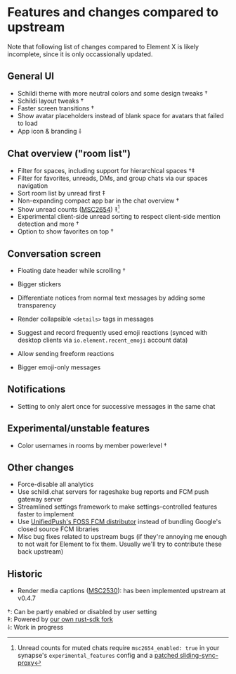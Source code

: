 # Features and changes compared to upstream

Note that following list of changes compared to Element X is likely incomplete, since it is only occassionally updated.


## General UI

- Schildi theme with more neutral colors and some design tweaks †
- Schildi layout tweaks †
- Faster screen transitions †
- Show avatar placeholders instead of blank space for avatars that failed to load
- App icon & branding ⸸


## Chat overview ("room list")

- Filter for spaces, including support for hierarchical spaces †‡
- Filter for favorites, unreads, DMs, and group chats via our spaces navigation
- Sort room list by unread first ‡
- Non-expanding compact app bar in the chat overview †
- Show unread counts ([MSC2654](https://github.com/matrix-org/matrix-spec-proposals/pull/2654)) ‡[^1]
- Experimental client-side unread sorting to respect client-side mention detection and more †
- Option to show favorites on top †


## Conversation screen

- Floating date header while scrolling †
- Bigger stickers
- Differentiate notices from normal text messages by adding some transparency
- Render collapsible `<details>` tags in messages
- Suggest and record frequently used emoji reactions (synced with desktop clients via `io.element.recent_emoji` account data)

- Allow sending freeform reactions
- Bigger emoji-only messages


## Notifications

- Setting to only alert once for successive messages in the same chat


## Experimental/unstable features

- Color usernames in rooms by member powerlevel †


## Other changes

- Force-disable all analytics
- Use schildi.chat servers for rageshake bug reports and FCM push gateway server
- Streamlined settings framework to make settings-controlled features faster to implement
- Use [UnifiedPush's FOSS FCM distributor](https://github.com/UnifiedPush/android-foss_embedded_fcm_distributor) instead of bundling Google's closed source FCM libraries
- Misc bug fixes related to upstream bugs (if they're annoying me enough to not wait for Element to fix them. Usually we'll try to contribute these back upstream)


## Historic

- Render media captions ([MSC2530](https://github.com/matrix-org/matrix-spec-proposals/pull/2530)): has been implemented upstream at v0.4.7


†: Can be partly enabled or disabled by user setting  
‡: Powered by [our own rust-sdk fork](https://github.com/SchildiChat/matrix-rust-sdk)  
⸸: Work in progress  

[^1]: Unread counts for muted chats require `msc2654_enabled: true` in your synapse's `experimental_features` config and a [patched sliding-sync-proxy](https://github.com/SpiritCroc/matrix-sliding-sync/commit/785ce8ca4cac1a17509e3e611d117c1f6860ef2b)
